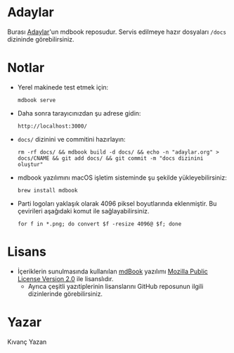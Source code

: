 # Adaylar

Burası [Adaylar](https://adaylar.org)'un mdbook reposudur. Servis edilmeye hazır dosyaları `/docs` dizininde görebilirsiniz.

# Notlar

- Yerel makinede test etmek için:

      mdbook serve

- Daha sonra tarayıcınızdan şu adrese gidin:

      http://localhost:3000/

- `docs/` dizinini ve commitini hazırlayın:

      rm -rf docs/ && mdbook build -d docs/ && echo -n "adaylar.org" > docs/CNAME && git add docs/ && git commit -m "docs dizinini oluştur"

- mdbook yazılımını macOS işletim sisteminde şu şekilde yükleyebilirsiniz:

      brew install mdbook

- Parti logoları yaklaşık olarak 4096 piksel boyutlarında eklenmiştir. Bu çevirileri aşağıdaki komut ile sağlayabilirsiniz.

      for f in *.png; do convert $f -resize 4096@ $f; done

# Lisans

- İçeriklerin sunulmasında kullanılan [mdBook](https://github.com/rust-lang/mdBook) yazılımı [Mozilla Public License Version 2.0](https://www.mozilla.org/en-US/MPL/2.0/) ile lisanslıdır.
  - Ayrıca çeşitli yazıtiplerinin lisanslarını GitHub reposunun ilgili dizinlerinde görebilirsiniz.

# Yazar
Kıvanç Yazan <kyzn at cpan dot org>
